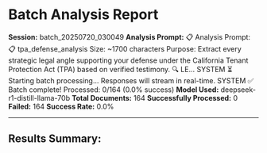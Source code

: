 # Batch Analysis Report

**Session:** batch_20250720_030049
**Analysis Prompt:** 📋 Analysis Prompt: 📋 tpa_defense_analysis  Size: ~1700 characters Purpose: Extract every strategic legal angle supporting your defense under the California Tenant Protection Act (TPA) based on verified testimony. 🔍 LE... SYSTEM ⏳ Starting batch processing... Responses will stream in real-time. SYSTEM ✅ Batch complete! Processed: 0/164 (0.0% success)
**Model Used:** deepseek-r1-distill-llama-70b
**Total Documents:** 164
**Successfully Processed:** 0
**Failed:** 164
**Success Rate:** 0.0%

---

## Results Summary:

